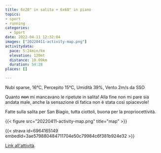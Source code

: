 ```yaml
---
title: 6x20" in salita + 6x60" in piano 
topics:
- sport
- running
categories: 
  - Sport
date: 2022-04-11 12:32:04
images: ["20220411-activity-map.png"]
activitydata:
  pace: 5:24min/km
  elevation: 120mt
  distance: 10.09km
  duration: 54:28
places: []

---
```


Nubi sparse, 16°C, Percepito 15°C, Umidità 39%, Vento 2m/s da SSO

<!--more-->

Quanto ~~non~~ mi mancavano le ripetute in salita! Alla fine non mi pare sia andata male, anche la sensazione di fatica non è stata così spiacevole!

Fatte sulla salita per San Biagio, tutta ciottoli, buona per la propriocettività.

{{<  figure src="20220411-activity-map.png" title="map" >}}

{{< strava id=6964165149 embedId=3ae579880484711704e50c79984c6f381b924e32 >}}

[Link all'attività](https://strava.com/activities/6964165149).
